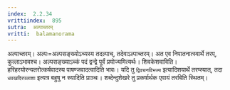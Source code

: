```yaml
---
index:  2.2.34
vrittiindex:  895
sutra:  अल्पाच्तरम्
vritti:  balamanorama 
---
```


अल्पाच्तरम्। अल्पः=अल्पसङ्ख्योऽच्यस्य तदल्पाच्, तदेवाऽल्पाच्तरम्। अत एव निपातनात्स्वार्थे तरप्, कुत्लाऽभावश्च। अल्पसङ्ख्याऽच्कं पदं द्वन्द्वे पूर्वं प्रयोज्यमित्यर्थः। शिवकेशवाविति। हरिहरयोरन्यतरोत्कर्षवादस्य पाषण्जवादत्वादिति भावः। यदि तु `द्विवचनविभज्य` इत्यादिशयार्थे तरप्स्यात्, तदा `धवखदिरपलाशा` इत्यत्र बहुषु न स्यादिति प्राञ्चः। शब्देन्दुशेखरे तु प्रकर्षार्थक एवायं तरबिति स्थितम्। 

